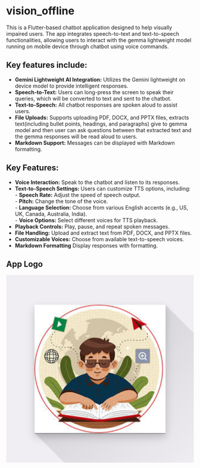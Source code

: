 # vision_offline
This is a Flutter-based chatbot application designed to help visually impaired users. The app integrates speech-to-text and text-to-speech functionalities, allowing users to interact with the gemma lightweight model running on mobile device through chatbot using voice commands. 
## Key features include:
 *  **Gemini Lightweight AI Integration:**  Utilizes the Gemini lightweight on device model to provide intelligent responses.<br>
 *  **Speech-to-Text:**   Users can long-press the screen to speak their queries, which will be converted to text and sent to the chatbot.<br>
 *  **Text-to-Speech:**    All chatbot responses are spoken aloud to assist users.<br> 
 *  **File Uploads:**     Supports uploading PDF, DOCX, and PPTX files, extracts text(including bullet points, headings, and paragraphs) give to gemma model and then user can ask questions between that extracted text and the gemma responses will be read aloud to users.<br>
 *  **Markdown Support:**  Messages can be displayed with Markdown formatting.<br>
## Key Features:

 *  **Voice Interaction:** Speak to the chatbot and listen to its responses.
 * **Text-to-Speech Settings:** Users can customize TTS options, including:<br>
       - **Speech Rate:** Adjust the speed of speech output.<br>
       - **Pitch:** Change the tone of the voice.<br>
       - **Language Selection:** Choose from various English accents (e.g., US, UK, Canada, Australia, India).<br>
       - **Voice Options:** Select different voices for TTS playback.<br>
 *  **Playback Controls:** Play, pause, and repeat spoken messages.<br>
 *  **File Handling:**  Upload and extract text from PDF, DOCX, and PPTX files.
 *  **Customizable Voices:** Choose from available text-to-speech voices.
 *  **Markdown Formatting**  Display responses with formatting.
## App Logo

![Project Logo](https://github.com/ZohaibAzizKhan/Assistive_ChatBot/blob/master/assets/Icons/Edu_vision.png)
